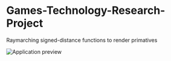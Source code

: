 # Games-Technology-Research-Project
 Raymarching signed-distance functions to render primatives
 
![Application preview](https://anthonysturdy.co.uk/images/projects/Ray_Marcher_1.png)
